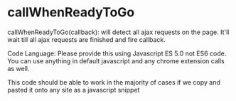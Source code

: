 # callWhenReadyToGo
callWhenReadyToGo(callback): will detect all ajax requests on the page. It'll wait till all ajax requests are finished and fire callback.

Code Language:
Please provide this using Javascript ES 5.0 not ES6 code. You can use anything in default javascript and any chrome extension calls as well.

This code should be able to work in the majority of cases if we copy and pasted it onto any site as a javascript snippet